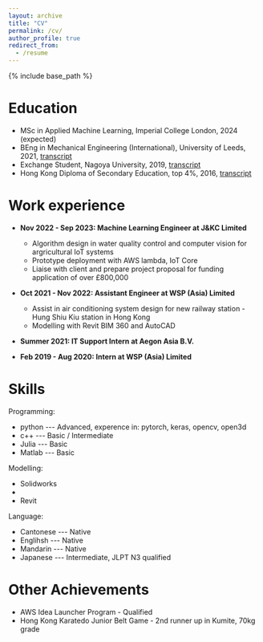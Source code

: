 ```yaml
---
layout: archive
title: "CV"
permalink: /cv/
author_profile: true
redirect_from:
  - /resume
---
```


{% include base_path %}

Education
======
* MSc in Applied Machine Learning, Imperial College London, 2024 (expected)
* BEng in Mechanical Engineering (International), University of Leeds, 2021, [transcript](https://HonAnson.github.io/files/U_of_Leeds_Transcript.pdf)
* Exchange Student, Nagoya University, 2019, [transcript](https://HonAnson.github.io/files/NUPACE_transcript.pdf)
* Hong Kong Diploma of Secondary Education, top 4%, 2016, [transcript](https://HonAnson.github.io/files/DSE_transcript.pdf)

Work experience
======
* __Nov 2022 - Sep 2023: Machine Learning Engineer at J&KC Limited__
  * Algorithm design in water quality control and computer vision for argricultural IoT systems
  * Prototype deployment with AWS lambda, IoT Core
  * Liaise with client and prepare project proposal for funding application of over £800,000

* __Oct 2021 - Nov 2022: Assistant Engineer at WSP (Asia) Limited__
  * Assist in air conditioning system design for new railway station - Hung Shiu Kiu station in Hong Kong
  * Modelling with Revit BIM 360 and AutoCAD
  

* __Summer 2021: IT Support Intern at Aegon Asia B.V.__
* __Feb 2019 - Aug 2020: Intern at WSP (Asia) Limited__

  
Skills
======
Programming:
* python --- Advanced, experence in: pytorch, keras, opencv, open3d
* c++ --- Basic / Intermediate
* Julia --- Basic
* Matlab --- Basic

Modelling:
* Solidworks
* 
* Revit

Language:
* Cantonese --- Native
* Englihsh --- Native
* Mandarin ---  Native
* Japanese ---  Intermediate, JLPT N3 qualified



Other Achievements  
======
* AWS Idea Launcher Program - Qualified
* Hong Kong Karatedo Junior Belt Game - 2nd runner up in Kumite, 70kg grade

<!-- 
Publications
======
  <ul>{% for post in site.publications reversed %}
    {% include archive-single-cv.html %}
  {% endfor %}</ul>
  
Talks
======
  <ul>{% for post in site.talks reversed %}
    {% include archive-single-talk-cv.html  %}
  {% endfor %}</ul>
  
Teaching
======
  <ul>{% for post in site.teaching reversed %}
    {% include archive-single-cv.html %}
  {% endfor %}</ul>
   -->
